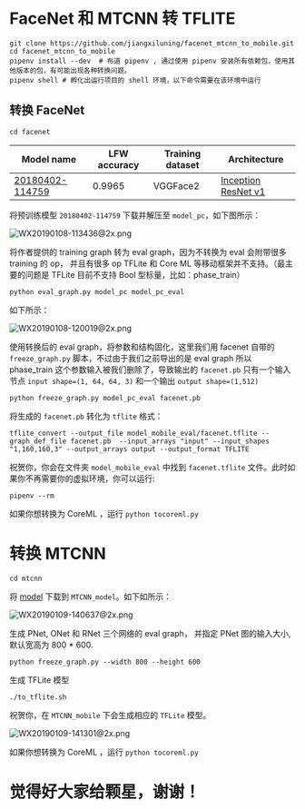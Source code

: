 # FaceNet 和 MTCNN 转 TFLITE

```
git clone https://github.com/jiangxiluning/facenet_mtcnn_to_mobile.git
cd facenet_mtcnn_to_mobile
pipenv install --dev  # 布道 pipenv , 通过使用 pipenv 安装所有依赖包，使用其他版本的包，有可能出现各种转换问题。
pipenv shell # 孵化出运行项目的 shell 环境，以下命令需要在该环境中运行
```

## 转换 FaceNet

```
cd facenet

```
| Model name      | LFW accuracy | Training dataset | Architecture |
|-----------------|--------------|------------------|-------------|
| [20180402-114759](https://drive.google.com/open?id=1EXPBSXwTaqrSC0OhUdXNmKSh9qJUQ55-) | 0.9965        | VGGFace2      | [Inception ResNet v1](https://github.com/davidsandberg/facenet/blob/master/src/models/inception_resnet_v1.py) |

将预训练模型 `20180402-114759` 下载并解压至 `model_pc`，如下图所示：

![WX20190108-113436@2x.png](https://i.loli.net/2019/01/08/5c341f9c5f908.png)


 将作者提供的 training graph 转为 eval graph，因为不转换为 eval 会附带很多 training 的 op， 并且有很多 op TFLite 和 Core ML 等移动框架并不支持。（最主要的问题是 TFLite 目前不支持 Bool 型标量，比如：phase_train）

```shell
python eval_graph.py model_pc model_pc_eval
```
如下所示：

![WX20190108-120019@2x.png](https://i.loli.net/2019/01/08/5c3420a7431d6.png)


使用转换后的 eval graph，将参数和结构固化，这里我们用 facenet 自带的 `freeze_graph.py` 脚本，不过由于我们之前导出的是 eval graph 所以 phase_train 这个参数输入被我们删除了，导致输出的 `facenet.pb` 只有一个输入节点 `input shape=(1, 64, 64, 3)` 和一个输出 `output shape=(1,512)`

```shell
python freeze_graph.py model_pc_eval facenet.pb
```

将生成的 `facenet.pb` 转化为 `tflite` 格式：

```shell
tflite_convert --output_file model_mobile_eval/facenet.tflite --graph_def_file facenet.pb  --input_arrays "input" --input_shapes "1,160,160,3" --output_arrays output --output_format TFLITE
```

祝贺你，你会在文件夹 `model_mobile_eval` 中找到 `facenet.tflite` 文件。此时如果你不再需要你的虚拟环境，你可以运行: 
```shell
pipenv --rm
```

如果你想转换为 CoreML ，运行 `python tocoreml.py`

# 转换 MTCNN

```
cd mtcnn
```

将 [model](https://github.com/AITTSMD/MTCNN-Tensorflow/tree/master/data/MTCNN_model) 下载到 `MTCNN_model`。如下如所示：

![WX20190109-140637@2x.png](https://i.loli.net/2019/01/09/5c358f92c77fe.png)

生成 PNet, ONet 和 RNet 三个网络的 eval graph， 并指定 PNet 图的输入大小, 默认宽高为 800 * 600.

```
python freeze_graph.py --width 800 --height 600
```

生成 TFLite 模型
```
./to_tflite.sh
```
祝贺你，在 `MTCNN_mobile` 下会生成相应的 `TFLite` 模型。


![WX20190109-141301@2x.png](https://i.loli.net/2019/01/09/5c35910d9d4c0.png)


如果你想转换为 CoreML ，运行 `python tocoreml.py`

# 觉得好大家给颗星，谢谢！
